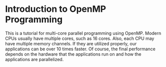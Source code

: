 
# Introduction to OpenMP Programming

This is a tutorial for multi-core parallel programming using OpenMP. Modern CPUs usually have multiple cores,
     such as 16 cores. Also, each CPU may have multiple memory channels. If they are utilized properly, our
     applications can be over 10 times faster. Of course, the final performance depends on the hardware that
     the applications run on and how the applications are parallelized.
